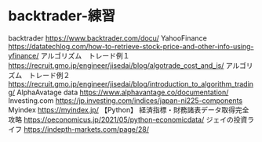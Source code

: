 # backtrader-練習
backtrader                 https://www.backtrader.com/docu/
YahooFinance               https://datatechlog.com/how-to-retrieve-stock-price-and-other-info-using-yfinance/
アルゴリズム　トレード例１　https://recruit.gmo.jp/engineer/jisedai/blog/algotrade_cost_and_is/
アルゴリズム　トレード例２　https://recruit.gmo.jp/engineer/jisedai/blog/introduction_to_algorithm_trading/
AlphaAvatage data          https://www.alphavantage.co/documentation/
Investing.com              https://jp.investing.com/indices/japan-ni225-components
Myindex                    https://myindex.jp/
【Python】 経済指標・財務諸表データ取得完全攻略    https://oeconomicus.jp/2021/05/python-economicdata/
ジェイの投資ライフ          https://indepth-markets.com/page/28/
